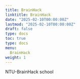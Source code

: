 ```yaml
---
title: BrainHack
linktitle: BrainHack 
date: "2025-02-10T00:00:00Z"
lastmod: "2025-02-10T00:00:00Z"
draft: false
type: docs
toc: true
type: docs
menu:
  BrainHack
weight: 1
---
```



NTU-BrainHack school
